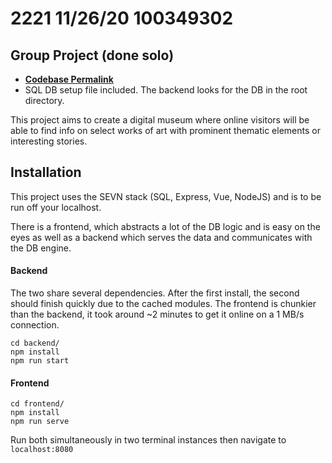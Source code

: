 # 2221 11/26/20 100349302

## Group Project (done solo)
-  **[Codebase Permalink](https://gitlab.com/cnajm/2210_digital_museum)** 
- SQL DB setup file included. The backend looks for the DB in the root directory.

This project aims to create a digital museum where online visitors will be able to find info on select works of art with prominent thematic elements or interesting stories.

## Installation 

This project uses the SEVN stack (SQL, Express, Vue, NodeJS) and is to be run off your localhost.

There is a frontend, which abstracts a lot of the DB logic and is easy on the eyes as well as a backend which serves the data and communicates with the DB engine.

#### Backend
The two share several dependencies. After the first install, the second should finish quickly due to the cached modules. The frontend is chunkier than the backend, it took around ~2 minutes to get it online on a 1 MB/s connection.
```
cd backend/
npm install
npm run start
```
#### Frontend
```
cd frontend/
npm install
npm run serve
```
Run both simultaneously in two terminal instances then navigate to `localhost:8080`
